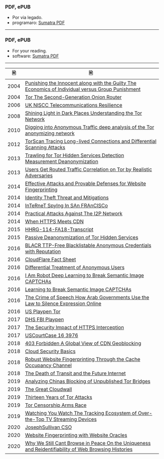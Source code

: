 ### PDF, ePUB


- Por via legado.
- programaro: [Sumatra PDF](https://www.sumatrapdfreader.org/free-pdf-reader.html)


-----

### PDF, ePUB


- For your reading.
- software: [Sumatra PDF](https://www.sumatrapdfreader.org/free-pdf-reader.html)

-----

| &#128441; | &#128441; |
|  ---  |  ---  |
| 2004 | [Punishing the Innocent along with the Guilty The Economics of Individual versus Group Punishment](https://codeberg.org/crimeflare/stop_cloudflare/raw/branch/master/pdf/2004-Punishing_the_Innocent_along_with_the_Guilty_The_Economics_of_Individual_versus_Group_Punishment.pdf) |
| 2004 | [Tor The Second-Generation Onion Router](https://codeberg.org/crimeflare/stop_cloudflare/raw/branch/master/pdf/2004-Tor_The_Second-Generation_Onion_Router.pdf) |
| 2006 | [UK NISCC Telecommunications Resilience](https://codeberg.org/crimeflare/stop_cloudflare/raw/branch/master/pdf/2006-UK_NISCC_Telecommunications_Resilience.pdf) |
| 2008 | [Shining Light in Dark Places Understanding the Tor Network](https://codeberg.org/crimeflare/stop_cloudflare/raw/branch/master/pdf/2008-Shining_Light_in_Dark_Places_Understanding_the_Tor_Network.pdf) |
| 2010 | [Digging into Anonymous Traffic deep analysis of the Tor anonymizing network](https://codeberg.org/crimeflare/stop_cloudflare/raw/branch/master/pdf/2010-Digging_into_Anonymous_Traffic_deep_analysis_of_the_Tor_anonymizing_network.pdf) |
| 2012 | [TorScan Tracing Long-lived Connections and Differential Scanning Attacks](https://codeberg.org/crimeflare/stop_cloudflare/raw/branch/master/pdf/2012-TorScan_Tracing_Long-lived_Connections_and_Differential_Scanning_Attacks.pdf) |
| 2013 | [Trawling for Tor Hidden Services Detection Measurement Deanonymization](https://codeberg.org/crimeflare/stop_cloudflare/raw/branch/master/pdf/2013-Trawling_for_Tor_Hidden_Services_Detection_Measurement_Deanonymization.pdf) |
| 2013 | [Users Get Routed Traffic Correlation on Tor by Realistic Adversaries](https://codeberg.org/crimeflare/stop_cloudflare/raw/branch/master/pdf/2013-Users_Get_Routed_Traffic_Correlation_on_Tor_by_Realistic_Adversaries.pdf) |
| 2014 | [Effective Attacks and Provable Defenses for Website Fingerprinting](https://codeberg.org/crimeflare/stop_cloudflare/raw/branch/master/pdf/2014-Effective_Attacks_and_Provable_Defenses_for_Website_Fingerprinting.pdf) |
| 2014 | [Identity Theft Threat and Mitigations](https://codeberg.org/crimeflare/stop_cloudflare/raw/branch/master/pdf/2014-Identity_Theft_Threat_and_Mitigations.pdf) |
| 2014 | [InTeRneT SpyIng In SAn FRAnCISCo](https://codeberg.org/crimeflare/stop_cloudflare/raw/branch/master/pdf/2014-InTeRneT_SpyIng_In_SAn_FRAnCISCo.pdf) |
| 2014 | [Practical Attacks Against The I2P Network](https://codeberg.org/crimeflare/stop_cloudflare/raw/branch/master/pdf/2014-Practical_Attacks_Against_The_I2P_Network.pdf) |
| 2014 | [When HTTPS Meets CDN](https://codeberg.org/crimeflare/stop_cloudflare/raw/branch/master/pdf/2014-When_HTTPS_Meets_CDN.pdf) |
| 2015 | [HHRG-114-FA18-Transcript](https://codeberg.org/crimeflare/stop_cloudflare/raw/branch/master/pdf/2015-HHRG-114-FA18-Transcript.pdf) |
| 2015 | [Passive Deanonymization of Tor Hidden Services](https://codeberg.org/crimeflare/stop_cloudflare/raw/branch/master/pdf/2015-Passive_Deanonymization_of_Tor_Hidden_Services.pdf) |
| 2016 | [BLACR TTP-Free Blacklistable Anonymous Credentials with Reputation](https://codeberg.org/crimeflare/stop_cloudflare/raw/branch/master/pdf/2016-BLACR_TTP-Free_Blacklistable_Anonymous_Credentials_with_Reputation.pdf) |
| 2016 | [CloudFlare Fact Sheet](https://codeberg.org/crimeflare/stop_cloudflare/raw/branch/master/pdf/2016-CloudFlare_Fact_Sheet.pdf) |
| 2016 | [Differential Treatment of Anonymous Users](https://codeberg.org/crimeflare/stop_cloudflare/raw/branch/master/pdf/2016-Differential_Treatment_of_Anonymous_Users.pdf) |
| 2016 | [I Am Robot Deep Learning to Break Semantic Image CAPTCHAs](https://codeberg.org/crimeflare/stop_cloudflare/raw/branch/master/pdf/2016-I_Am_Robot_Deep_Learning_to_Break_Semantic_Image_CAPTCHAs.pdf) |
| 2016 | [Learning to Break Semantic Image CAPTCHAs](https://codeberg.org/crimeflare/stop_cloudflare/raw/branch/master/pdf/2016-Learning_to_Break_Semantic_Image_CAPTCHAs.pdf) |
| 2016 | [The Crime of Speech How Arab Governments Use the Law to Silence Expression Online](https://codeberg.org/crimeflare/stop_cloudflare/raw/branch/master/pdf/2016-The_Crime_of_Speech_How_Arab_Governments_Use_the_Law_to_Silence_Expression_Online.pdf) |
| 2016 | [US Playpen Tor](https://codeberg.org/crimeflare/stop_cloudflare/raw/branch/master/pdf/2016-US_Playpen_Tor.pdf) |
| 2017 | [DHS FBI Playpen](https://codeberg.org/crimeflare/stop_cloudflare/raw/branch/master/pdf/2017-DHS_FBI_Playpen.pdf) |
| 2017 | [The Security Impact of HTTPS Interception](https://codeberg.org/crimeflare/stop_cloudflare/raw/branch/master/pdf/2017-The_Security_Impact_of_HTTPS_Interception.pdf) |
| 2017 | [USCourtCase 16 3976](https://codeberg.org/crimeflare/stop_cloudflare/raw/branch/master/pdf/2017-USCourtCase_16_3976.pdf) |
| 2018 | [403 Forbidden A Global View of CDN Geoblocking](https://codeberg.org/crimeflare/stop_cloudflare/raw/branch/master/pdf/2018-403_Forbidden_A_Global_View_of_CDN_Geoblocking.pdf) |
| 2018 | [Cloud Security Basics](https://codeberg.org/crimeflare/stop_cloudflare/raw/branch/master/pdf/2018-Cloud_Security_Basics.pdf) |
| 2018 | [Robust Website Fingerprinting Through the Cache Occupancy Channel](https://codeberg.org/crimeflare/stop_cloudflare/raw/branch/master/pdf/2018-Robust_Website_Fingerprinting_Through_the_Cache_Occupancy_Channel.pdf) |
| 2018 | [The Death of Transit and the Future Internet](https://codeberg.org/crimeflare/stop_cloudflare/raw/branch/master/pdf/2018-The_Death_of_Transit_and_the_Future_Internet.pdf) |
| 2019 | [Analyzing Chinas Blocking of Unpublished Tor Bridges](https://codeberg.org/crimeflare/stop_cloudflare/raw/branch/master/pdf/2019-Analyzing_Chinas_Blocking_of_Unpublished_Tor_Bridges.pdf) |
| 2019 | [The Great Cloudwall](https://codeberg.org/crimeflare/stop_cloudflare/raw/branch/master/pdf/2019-The_Great_Cloudwall.pdf) |
| 2019 | [Thirteen Years of Tor Attacks](https://codeberg.org/crimeflare/stop_cloudflare/raw/branch/master/pdf/2019-Thirteen_Years_of_Tor_Attacks.pdf) |
| 2019 | [Tor Censorship Arms Race](https://codeberg.org/crimeflare/stop_cloudflare/raw/branch/master/pdf/2019-Tor_Censorship_Arms_Race.pdf) |
| 2019 | [Watching You Watch The Tracking Ecosystem of Over-the-Top TV Streaming Devices](https://codeberg.org/crimeflare/stop_cloudflare/raw/branch/master/pdf/2019-Watching_You_Watch_The_Tracking_Ecosystem_of_Over-the-Top_TV_Streaming_Devices.pdf) |
| 2020 | [JosephSullivan CSO](https://codeberg.org/crimeflare/stop_cloudflare/raw/branch/master/pdf/2020-JosephSullivan_CSO.pdf) |
| 2020 | [Website Fingerprinting with Website Oracles](https://codeberg.org/crimeflare/stop_cloudflare/raw/branch/master/pdf/2020-Website_Fingerprinting_with_Website_Oracles.pdf) |
| 2020 | [Why We Still Cant Browse in Peace On the Uniqueness and Reidentifiability of Web Browsing Histories](https://codeberg.org/crimeflare/stop_cloudflare/raw/branch/master/pdf/2020-Why_We_Still_Cant_Browse_in_Peace_On_the_Uniqueness_and_Reidentifiability_of_Web_Browsing_Histories.pdf) |